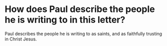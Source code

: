 # How does Paul describe the people he is writing to in this letter?

Paul describes the people he is writing to as saints, and as faithfully trusting in Christ Jesus.
